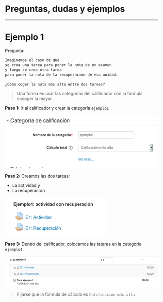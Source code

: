 
# Preguntas, dudas y ejemplos

---

# Ejemplo 1

Pregunta:
```
Imaginemos el caso de que
se crea una tarea para poner la nota de un examen
y luego se crea otra tarea
para poner la nota de la recuperación de esa unidad.

¿Cómo coger la nota más alta entre dos tareas?
```

> Una forma es usar las categorías del calificador con la fórmula escoger la mayor.

**Paso 1:** Ir al calificador y crear la categoría `ejemplo1`

![](./files/ejemplo1-formula.png)

**Paso 2:** Creamos las dos tareas:
* La actividad y
* La recuperación

![](./files/ejemplo1-crear-tareas.png)

**Paso 3:** Dentro del calificador, colocamos las tateras en la categoría `ejemplo1`.

![](./files/ejemplo1-calificador.png)

> Fijarse que la fórmula de cálculo es `Calificación más alta`

